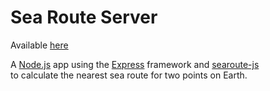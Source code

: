 # Sea Route Server

Available [here](https://sea-route-server.azurewebsites.net/)

A [Node.js](https://nodejs.org) app using the [Express](https://expressjs.com) framework 
and [searoute-js](https://www.npmjs.com/package/searoute-js)  
to calculate the nearest sea route for two points on Earth.
